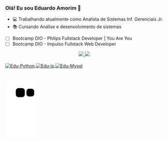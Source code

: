 ### Olá! Eu sou Eduardo Amorim 👋

- 💻 Trabalhando atualmente como Analista de Sistemas Inf. Gerenciais Jr.
- 📚 Cursando Análise e desenvolvimento de sistemas
- [ ] Bootcamp DIO - Philips Fullstack Developer | You Are You
- [ ] Bootcamp DIO - Impulso Fullstack Web Developer
<div align="center">
  <a href="https://github.com/EduardoIAmorim">
  <img height="180em" src="https://github-readme-stats.vercel.app/api?username=EduardoIAmorim&show_icons=true&theme=blue&include_all_commits=true&count_private=blue"/>
  <img height="100em" src="https://github-readme-stats.vercel.app/api/top-langs/?username=EduardoIAmorim&layout=compact&langs_count=7&theme=blue"/>
</div>
  <div style="display: inline_block"><br>
  <img align="center" alt="Edu-Python" height="30" width="40" src="https://cdn.jsdelivr.net/gh/devicons/devicon/icons/javascript/javascript-plain.svg">
    
  <img align="center" alt="Edu-js" height="45" width="55" src="https://cdn.jsdelivr.net/gh/devicons/devicon/icons/rails/rails-original-wordmark.svg">
    
  <img align="center" alt="Edu-Mysql" height="45" width="55" src="https://cdn.jsdelivr.net/gh/devicons/devicon/icons/java/java-original-wordmark.svg">
</div>
  
##
  <div> 
   
  ![Snake animation](https://github.com/rafaballerini/rafaballerini/blob/output/github-contribution-grid-snake.svg)
 
</div>

